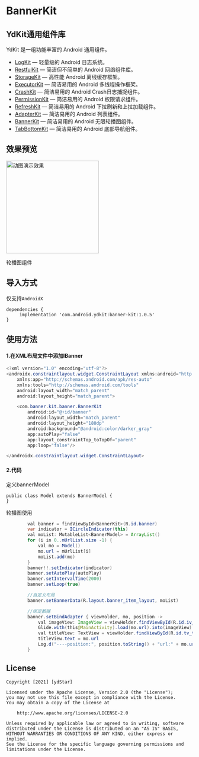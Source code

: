 # BannerKit


## YdKit通用组件库
YdKit 是一组功能丰富的 Android 通用组件。

* [LogKit](https://github.com/ydstar/LogKit) — 轻量级的 Android 日志系统。
* [RestfulKit](https://github.com/ydstar/RestfulKit) — 简洁但不简单的 Android 网络组件库。
* [StorageKit](https://github.com/ydstar/StorageKit) — 高性能 Android 离线缓存框架。
* [ExecutorKit](https://github.com/ydstar/ExecutorKit) — 简洁易用的 Android 多线程操作框架。
* [CrashKit](https://github.com/ydstar/CrashKit) — 简洁易用的 Android Crash日志捕捉组件。
* [PermissionKit](https://github.com/ydstar/PermissionKit) — 简洁易用的 Android 权限请求组件。
* [RefreshKit](https://github.com/ydstar/RefreshKit) — 简洁易用的 Android 下拉刷新和上拉加载组件。
* [AdapterKit](https://github.com/ydstar/AdapterKit) — 简洁易用的 Android 列表组件。
* [BannerKit](https://github.com/ydstar/BannerKit) — 简洁易用的 Android 无限轮播图组件。
* [TabBottomKit](https://github.com/ydstar/TabBottomKit) — 简洁易用的 Android 底部导航组件。


## 效果预览
<img src="https://github.com/ydstar/BannerKit/blob/main/preview/show.gif" alt="动图演示效果" width="250px">

轮播图组件

## 导入方式

仅支持`AndroidX`
```
dependencies {
     implementation 'com.android.ydkit:banner-kit:1.0.5'
}
```

## 使用方法

#### 1.在XML布局文件中添加IBanner
```java
<?xml version="1.0" encoding="utf-8"?>
<androidx.constraintlayout.widget.ConstraintLayout xmlns:android="http://schemas.android.com/apk/res/android"
    xmlns:app="http://schemas.android.com/apk/res-auto"
    xmlns:tools="http://schemas.android.com/tools"
    android:layout_width="match_parent"
    android:layout_height="match_parent">

    <com.banner.kit.banner.BannerKit
        android:id="@+id/banner"
        android:layout_width="match_parent"
        android:layout_height="180dp"
        android:background="@android:color/darker_gray"
        app:autoPlay="false"
        app:layout_constraintTop_toTopOf="parent"
        app:loop="false"/>

</androidx.constraintlayout.widget.ConstraintLayout>
```

#### 2.代码

定义bannerModel
```
public class Model extends BannerModel {
}

```

轮播图使用
```java
        val banner = findViewById<BannerKit>(R.id.banner)
        var indicator = ICircleIndicator(this)
        val moList: MutableList<BannerModel> = ArrayList()
        for (i in 0..mUrlList.size -1) {
            val mo = Model()
            mo.url = mUrlList[i]
            moList.add(mo)
        }
        banner!!.setIndicator(indicator)
        banner.setAutoPlay(autoPlay)
        banner.setIntervalTime(2000)
        banner.setLoop(true)

        //自定义布局
        banner.setBannerData(R.layout.banner_item_layout, moList)

        //绑定数据
        banner.setBindAdapter { viewHolder, mo, position ->
            val imageView: ImageView = viewHolder.findViewById(R.id.iv_image)
            Glide.with(this@MainActivity).load(mo.url).into(imageView)
            val titleView: TextView = viewHolder.findViewById(R.id.tv_title)
            titleView.text = mo.url
            Log.d("----position:", position.toString() + "url:" + mo.url)
        }
```




## License
```text
Copyright [2021] [ydStar]

Licensed under the Apache License, Version 2.0 (the "License");
you may not use this file except in compliance with the License.
You may obtain a copy of the License at

    http://www.apache.org/licenses/LICENSE-2.0

Unless required by applicable law or agreed to in writing, software
distributed under the License is distributed on an "AS IS" BASIS,
WITHOUT WARRANTIES OR CONDITIONS OF ANY KIND, either express or implied.
See the License for the specific language governing permissions and
limitations under the License.
```
